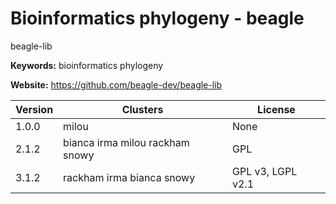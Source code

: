 # Bioinformatics phylogeny - beagle

beagle-lib

**Keywords:** bioinformatics phylogeny

**Website:** <https://github.com/beagle-dev/beagle-lib>

| Version | Clusters | License |
| ------- | -------- | ------- |
| 1.0.0 | milou | None |
| 2.1.2 | bianca irma milou rackham snowy | GPL |
| 3.1.2 | rackham irma bianca snowy | GPL v3, LGPL v2.1 |
